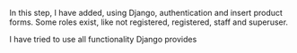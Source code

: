In this step, I have added, using Django, authentication and insert product forms. Some roles exist, like not registered, registered, staff and superuser.

I have tried to use all functionality Django provides

